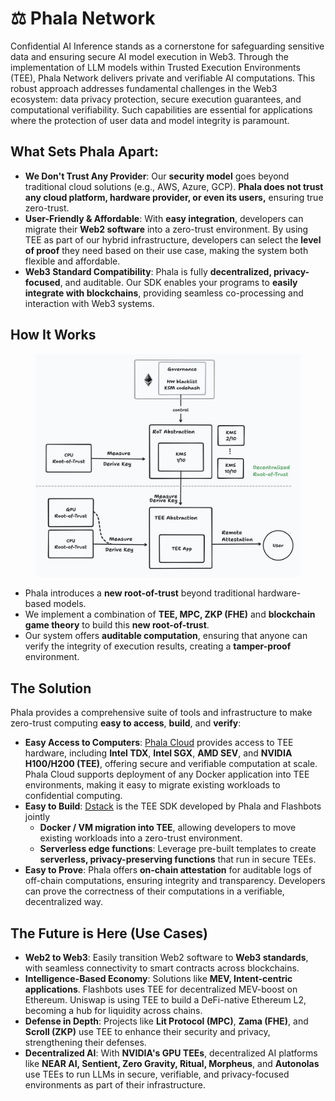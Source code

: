 # ⚖️ Phala Network

Confidential AI Inference stands as a cornerstone for safeguarding sensitive data and ensuring secure AI model execution in Web3. Through the implementation of LLM models within Trusted Execution Environments (TEE), Phala Network delivers private and verifiable AI computations. This robust approach addresses fundamental challenges in the Web3 ecosystem: data privacy protection, secure execution guarantees, and computational verifiability. Such capabilities are essential for applications where the protection of user data and model integrity is paramount.

## **What Sets Phala Apart:**

* **We Don't Trust Any Provider**: Our **security model** goes beyond traditional cloud solutions (e.g., AWS, Azure, GCP). **Phala does not trust any cloud platform, hardware provider, or even its users,** ensuring true zero-trust.
* **User-Friendly & Affordable**: With **easy integration**, developers can migrate their **Web2 software** into a zero-trust environment. By using TEE as part of our hybrid infrastructure, developers can select the **level of proof** they need based on their use case, making the system both flexible and affordable.
* **Web3 Standard Compatibility**: Phala is fully **decentralized, privacy-focused**, and auditable. Our SDK enables your programs to **easily integrate with blockchains**, providing seamless co-processing and interaction with Web3 systems.

## **How It Works**

<figure><img src="../.gitbook/assets/image (6) (1) (1).png" alt=""><figcaption></figcaption></figure>

* Phala introduces a **new root-of-trust** beyond traditional hardware-based models.
* We implement a combination of **TEE, MPC, ZKP (FHE)** and **blockchain game theory** to build this **new root-of-trust**.
* Our system offers **auditable computation**, ensuring that anyone can verify the integrity of execution results, creating a **tamper-proof** environment.

## **The Solution**

Phala provides a comprehensive suite of tools and infrastructure to make zero-trust computing **easy to access**, **build**, and **verify**:

* **Easy Access to Computers**: [Phala Cloud](https://cloud.phala.network/register?invite=PHALAWIKI) provides access to TEE hardware, including **Intel TDX**, **Intel SGX**, **AMD SEV**, and **NVIDIA H100/H200 (TEE)**, offering secure and verifiable computation at scale. Phala Cloud supports deployment of any Docker application into TEE environments, making it easy to migrate existing workloads to confidential computing.
* **Easy to Build**: [Dstack](../dstack/overview.md) is the TEE SDK developed by Phala and Flashbots jointly
  * **Docker / VM migration into TEE**, allowing developers to move existing workloads into a zero-trust environment.
  * **Serverless edge functions**: Leverage pre-built templates to create **serverless, privacy-preserving functions** that run in secure TEEs.
* **Easy to Prove**: Phala offers **on-chain attestation** for auditable logs of off-chain computations, ensuring integrity and transparency. Developers can prove the correctness of their computations in a verifiable, decentralized way.

## **The Future is Here (Use Cases)**

* **Web2 to Web3**: Easily transition Web2 software to **Web3 standards**, with seamless connectivity to smart contracts across blockchains.
* **Intelligence-Based Economy**: Solutions like **MEV, Intent-centric applications**. Flashbots uses TEE for decentralized MEV-boost on Ethereum. Uniswap is using TEE to build a DeFi-native Ethereum L2, becoming a hub for liquidity across chains.
* **Defense in Depth**: Projects like **Lit Protocol (MPC)**, **Zama (FHE)**, and **Scroll (ZKP)** use TEE to enhance their security and privacy, strengthening their defenses.
* **Decentralized AI**: With **NVIDIA's GPU TEEs**, decentralized AI platforms like **NEAR AI, Sentient, Zero Gravity, Ritual, Morpheus**, and **Autonolas** use TEEs to run LLMs in secure, verifiable, and privacy-focused environments as part of their infrastructure.
